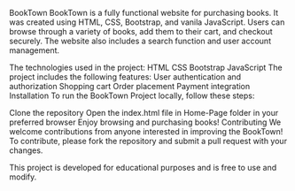 BookTown
BookTown is a fully functional website for purchasing books. It was created using HTML, CSS, Bootstrap, and vanila JavaScript. Users can browse through a variety of books, add them to their cart, and checkout securely. The website also includes a search function and user account management.

The technologies used in the project:
HTML
CSS
Bootstrap
JavaScript
The project includes the following features:
User authentication and authorization
Shopping cart
Order placement
Payment integration
Installation
To run the BookTown Project locally, follow these steps:

Clone the repository
Open the index.html file in Home-Page folder in your preferred browser
Enjoy browsing and purchasing books!
Contributing
We welcome contributions from anyone interested in improving the BookTown! To contribute, please fork the repository and submit a pull request with your changes.

This project is developed for educational purposes and is free to use and modify.
